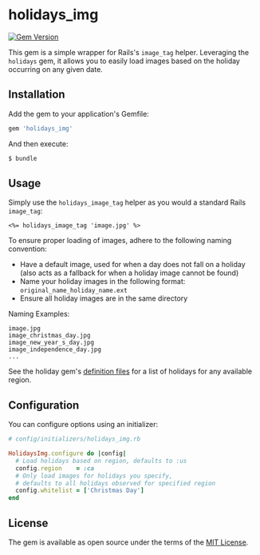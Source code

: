 # holidays_img

[![Gem Version](https://badge.fury.io/rb/holidays_img.svg)](https://badge.fury.io/rb/holidays_img)

This gem is a simple wrapper for Rails's `image_tag` helper. Leveraging the `holidays` gem, it allows you to easily load images based on the holiday occurring on any given date.

## Installation

Add the gem to your application's Gemfile:

```ruby
gem 'holidays_img'
```

And then execute:

```bash
$ bundle
```

## Usage

Simply use the `holidays_image_tag` helper as you would a standard Rails `image_tag`:

```
<%= holidays_image_tag 'image.jpg' %>
```

To ensure proper loading of images, adhere to the following naming convention:

- Have a default image, used for when a day does not fall on a holiday (also acts as a fallback for when a holiday image cannot be found)
- Name your holiday images in the following format: `original_name_holiday_name.ext`
- Ensure all holiday images are in the same directory

Naming Examples:

```
image.jpg
image_christmas_day.jpg
image_new_year_s_day.jpg
image_independence_day.jpg
...
```

See the holiday gem's [definition files](https://github.com/holidays/definitions) for a list of holidays for any available region.

## Configuration

You can configure options using an initializer:

```ruby
# config/initializers/holidays_img.rb

HolidaysImg.configure do |config|
  # Load holidays based on region, defaults to :us
  config.region    = :ca
  # Only load images for holidays you specify,
  # defaults to all holidays observed for specified region
  config.whitelist = ['Christmas Day']
end
```

## License

The gem is available as open source under the terms of the [MIT License](http://opensource.org/licenses/MIT).
